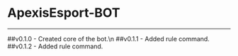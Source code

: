 # ApexisEsport-BOT
---
##v0.1.0 - Created core of the bot.\n
##v0.1.1 - Added rule command.
##v0.1.2 - Added rule command.
